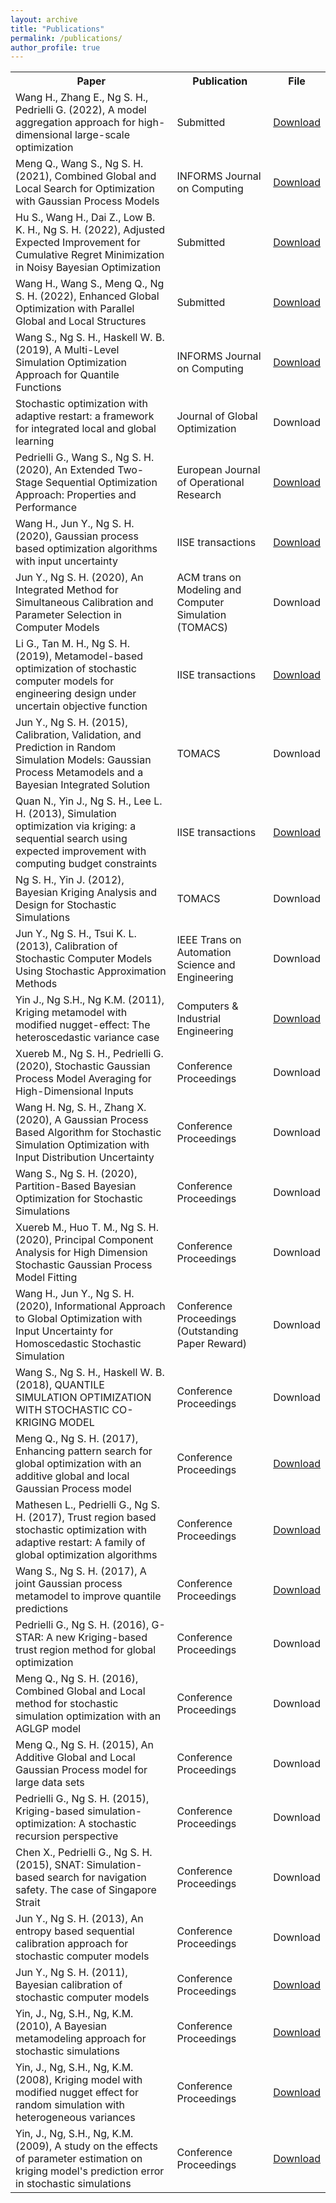 ```yaml
---
layout: archive
title: "Publications"
permalink: /publications/
author_profile: true
---
```

<html>
<body>


<table>
  <tr>
    <th>Paper</th>
    <th>Publication</th>
    <th>File</th>
  </tr>
  <tr>
    <td>Wang H., Zhang E., Ng S. H., Pedrielli G. (2022), A model aggregation approach for high-dimensional large-scale optimization</td>
    <td>Submitted</td>
    <td><a href='https://arxiv.org/pdf/2205.07525.pdf'>Download</a></td>
  </tr>
  <tr>
    <td>Meng Q., Wang S., Ng S. H. (2021), Combined Global and Local Search for Optimization with Gaussian Process Models</td>
    <td>INFORMS Journal on Computing</td>
    <td><a href='https://arxiv.org/pdf/2107.03217.pdf'>Download</a></td>
  </tr>
    <tr>
    <td>Hu S., Wang H., Dai Z., Low B. K. H., Ng S. H. (2022), Adjusted Expected Improvement for Cumulative Regret Minimization in Noisy Bayesian Optimization</td>
    <td>Submitted</td>
    <td><a href='https://arxiv.org/pdf/2205.04901.pdf'>Download</a></td>
  </tr>
  <tr>
    <td>Wang H., Wang S., Meng Q., Ng S. H. (2022), Enhanced Global Optimization with Parallel Global and Local Structures</td>
    <td>Submitted</td>
    <td><a href='https://arxiv.org/pdf/2201.10255.pdf'>Download</a></td>
  </tr>
  <tr>
    <td>Wang S., Ng S. H., Haskell W. B. (2019), A Multi-Level Simulation Optimization Approach for Quantile Functions</td>
    <td>INFORMS Journal on Computing</td>
    <td><a href='https://arxiv.org/pdf/1901.05768.pdf'>Download</a></td>
  </tr>
  <tr>
    <td>Stochastic optimization with adaptive restart: a framework for integrated local and global learning</td>
    <td>Journal of Global Optimization</td>
    <td>Download</td>
  </tr>
  <tr>
    <td>Pedrielli G., Wang S., Ng S. H. (2020), An Extended Two-Stage Sequential Optimization Approach: Properties and Performance</td>
    <td>European Journal of Operational Research</td>
    <td><a href='https://www.sciencedirect.com/science/article/am/pii/S0377221720303982'>Download</a></td>
  </tr>
  <tr>
    <td>Wang H., Jun Y., Ng S. H. (2020), Gaussian process based optimization algorithms with input uncertainty</td>
    <td>IISE transactions</td>
    <td><a href='https://github.com/bonusisem/bonusisem.github.io/blob/master/_includes/Gaussian%20process%20based%20optimization%20algorithms%20with%20input%20uncertainty.pdf?raw=true'>Download</a></td>
  </tr>
  <tr>
    <td>Jun Y., Ng S. H. (2020), An Integrated Method for Simultaneous Calibration and Parameter Selection in Computer Models</td>
    <td>ACM trans on Modeling and Computer Simulation (TOMACS)</td>
    <td>Download</td>
  </tr>
  <tr>
    <td>Li G., Tan M. H., Ng S. H. (2019), Metamodel-based optimization of stochastic computer models for engineering design under uncertain objective function</td>
    <td>IISE transactions</td>
    <td><a href='https://github.com/bonusisem/bonusisem.github.io/blob/master/_includes/Metamodel%20based%20optimization%20of%20stochastic%20computer%20models%20for%20engineering%20design%20under%20uncertain%20objective%20function.pdf?raw=true'>Download</a></td>
  </tr>
  <tr>
    <td>Jun Y., Ng S. H. (2015), Calibration, Validation, and Prediction in Random Simulation Models: Gaussian Process Metamodels and a Bayesian Integrated Solution</td>
    <td>TOMACS</td>
    <td>Download</td>
  </tr>
  <tr>
    <td>Quan N., Yin J., Ng S. H., Lee L. H. (2013), Simulation optimization via kriging: a sequential search using expected improvement with computing budget constraints</td>
    <td>IISE transactions</td>
    <td><a href='https://github.com/bonusisem/bonusisem.github.io/blob/master/_includes/Simulation%20optimization%20via%20kriging%20a%20sequential%20search%20using%20expected%20improvement%20with%20computing%20budget%20constraints.pdf?raw=true'>Download</a></td>
  </tr>
  <tr>
    <td>Ng S. H., Yin J. (2012), Bayesian Kriging Analysis and Design for Stochastic Simulations</td>
    <td>TOMACS</td>
    <td>Download</td>
  </tr>
  <tr>
    <td>Jun Y., Ng S. H., Tsui K. L. (2013), Calibration of Stochastic Computer Models Using Stochastic Approximation Methods</td>
    <td>IEEE Trans on Automation Science and Engineering</td>
    <td>Download</td>
  </tr>
  <tr>
    <td>Yin J., Ng S.H., Ng K.M. (2011), Kriging metamodel with modified nugget-effect: The heteroscedastic variance case</td>
    <td>Computers & Industrial Engineering</td>
    <td><a href='https://github.com/bonusisem/bonusisem.github.io/blob/master/_includes/1-s2.0-S0360835211001331-main.pdf?raw=true'>Download</a></td>
  </tr>
  <tr>
    <td>Xuereb M., Ng S. H., Pedrielli G. (2020), Stochastic Gaussian Process Model Averaging for High-Dimensional Inputs</td>
    <td>Conference Proceedings</td>
    <td>Download</td>
  </tr>
  <tr>
    <td>Wang H. Ng, S. H., Zhang X. (2020), A Gaussian Process Based Algorithm for Stochastic Simulation Optimization with Input Distribution Uncertainty</td>
    <td>Conference Proceedings</td>
    <td>Download</td>
  </tr>
  <tr>
    <td>Wang S., Ng S. H. (2020), Partition-Based Bayesian Optimization for Stochastic Simulations</td>
    <td>Conference Proceedings</td>
    <td>Download</td>
  </tr>
  <tr>
    <td>Xuereb M., Huo T. M., Ng S. H. (2020), Principal Component Analysis for High Dimension Stochastic Gaussian Process Model Fitting</td>
    <td>Conference Proceedings</td>
    <td>Download</td>
  </tr>
  <tr>
    <td>Wang H., Jun Y., Ng S. H. (2020), Informational Approach to Global Optimization with Input Uncertainty for Homoscedastic Stochastic Simulation</td>
    <td>Conference Proceedings (Outstanding Paper Reward)</td>
    <td>Download</td>
  </tr>
  <tr>
    <td>Wang S., Ng S. H., Haskell W. B. (2018), QUANTILE SIMULATION OPTIMIZATION WITH STOCHASTIC CO-KRIGING MODEL</td>
    <td>Conference Proceedings</td>
    <td>Download</td>
  </tr>
  <tr>
    <td>Meng Q., Ng S. H. (2017), Enhancing pattern search for global optimization with an additive global and local Gaussian Process model</td>
    <td>Conference Proceedings</td>
    <td><a href='https://github.com/bonusisem/bonusisem.github.io/blob/master/_includes/Enhancing_pattern_search_for_global_optimization_with_an_additive_global_and_local_Gaussian_Process_model.pdf?raw=true'>Download</a></td>
  </tr>
  <tr>
    <td>Mathesen L., Pedrielli G., Ng S. H. (2017), Trust region based stochastic optimization with adaptive restart: A family of global optimization algorithms</td>
    <td>Conference Proceedings</td>
    <td><a href='https://github.com/bonusisem/bonusisem.github.io/blob/master/_includes/Trust_region_based_stochastic_optimization_with_adaptive_restart_A_family_of_global_optimization_algorithms.pdf?raw=true'>Download</a></td>
  </tr>
  <tr>
    <td>Wang S., Ng S. H. (2017), A joint Gaussian process metamodel to improve quantile predictions</td>
    <td>Conference Proceedings</td>
    <td><a href='https://github.com/bonusisem/bonusisem.github.io/blob/master/_includes/A_joint_Gaussian_process_metamodel_to_improve_quantile_predictions.pdf?raw=true'>Download</a></td>
  </tr>
  <tr>
    <td>Pedrielli G., Ng S. H. (2016), G-STAR: A new Kriging-based trust region method for global optimization</td>
    <td>Conference Proceedings</td>
    <td>Download</td>
  </tr>
  <tr>
    <td>Meng Q., Ng S. H. (2016), Combined Global and Local method for stochastic simulation optimization with an AGLGP model</td>
    <td>Conference Proceedings</td>
    <td>Download</td>
  </tr>
  <tr>
    <td>Meng Q., Ng S. H. (2015), An Additive Global and Local Gaussian Process model for large data sets</td>
    <td>Conference Proceedings</td>
    <td>Download</td>
  </tr>
  <tr>
    <td>Pedrielli G., Ng S. H. (2015), Kriging-based simulation-optimization: A stochastic recursion perspective</td>
    <td>Conference Proceedings</td>
    <td>Download</td>
  </tr>
  <tr>
    <td>Chen X., Pedrielli G., Ng S. H. (2015), SNAT: Simulation-based search for navigation safety. The case of Singapore Strait</td>
    <td>Conference Proceedings</td>
    <td>Download</td>
  </tr>
  <tr>
    <td>Jun Y., Ng S. H. (2013), An entropy based sequential calibration approach for stochastic computer models</td>
    <td>Conference Proceedings</td>
    <td>Download</td>
  </tr>
  <tr>
    <td>Jun Y., Ng S. H. (2011), Bayesian calibration of stochastic computer models</td>
    <td>Conference Proceedings</td>
    <td><a href='https://github.com/bonusisem/bonusisem.github.io/blob/master/_includes/Bayesian_calibration_of_stochastic_computer_models.pdf?raw=true'>Download</a></td>
  </tr>
  <tr>
    <td>Yin, J., Ng, S.H., Ng, K.M. (2010), A Bayesian metamodeling approach for stochastic simulations</td>
    <td>Conference Proceedings</td>
    <td><a href='https://github.com/bonusisem/bonusisem.github.io/blob/master/_includes/A_Bayesian_metamodeling_approach_for_stochastic_simulations.pdf?raw=true'>Download</a></td>
  </tr>
  <tr>
    <td>Yin, J., Ng, S.H., Ng, K.M. (2008), Kriging model with modified nugget effect for random simulation with heterogeneous variances</td>
    <td>Conference Proceedings</td>
    <td><a href='https://github.com/bonusisem/bonusisem.github.io/blob/master/_includes/Kriging_model_with_modified_nugget_effect_for_random_simulation_with_heterogeneous_variances.pdf?raw=true'>Download</a></td>
  </tr>
  <tr>
    <td>Yin, J., Ng, S.H., Ng, K.M. (2009), A study on the effects of parameter estimation on kriging model's prediction error in stochastic simulations</td>
    <td>Conference Proceedings</td>
    <td><a href='https://github.com/bonusisem/bonusisem.github.io/blob/master/_includes/A_study_on_the_effects_of_parameter_estimation_on_kriging_models_prediction_error_in_stochastic_simulations.pdf?raw=true'>Download</a></td>
  </tr>
</table>
</body>
</html>







